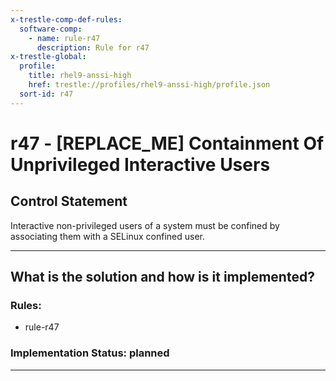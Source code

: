 ```yaml
---
x-trestle-comp-def-rules:
  software-comp:
    - name: rule-r47
      description: Rule for r47
x-trestle-global:
  profile:
    title: rhel9-anssi-high
    href: trestle://profiles/rhel9-anssi-high/profile.json
  sort-id: r47
---
```


# r47 - \[REPLACE_ME\] Containment Of Unprivileged Interactive Users

## Control Statement

Interactive non-privileged users of a system must be confined by associating them with a SELinux confined user.

______________________________________________________________________

## What is the solution and how is it implemented?

<!-- For implementation status enter one of: implemented, partial, planned, alternative, not-applicable -->

<!-- Note that the list of rules under ### Rules: is read-only and changes will not be captured after assembly to JSON -->

<!-- Add control implementation description here for control: r47 -->

### Rules:

  - rule-r47

### Implementation Status: planned

______________________________________________________________________
